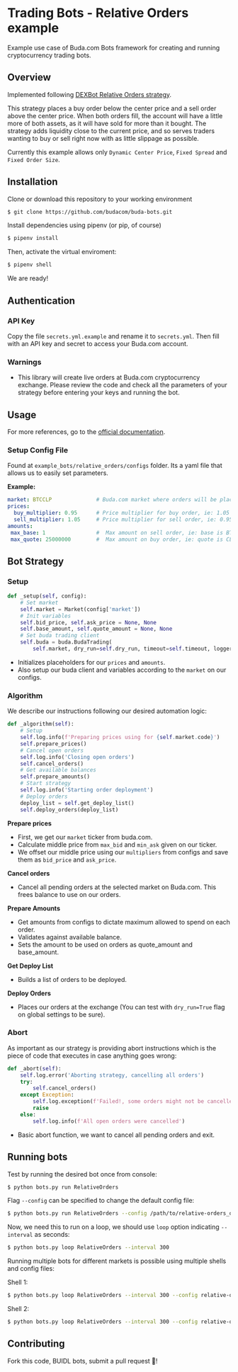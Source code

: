 # Trading Bots - Relative Orders example

Example use case of Buda.com Bots framework for creating and running cryptocurrency trading bots.

## Overview

Implemented following [DEXBot Relative Orders strategy](https://github.com/Codaone/DEXBot/wiki/The-Relative-Orders-strategy).

This strategy places a buy order below the center price and a sell order above the center price. When both orders fill, the account will have a little more of both assets, as it will have sold for more than it bought. The strategy adds liquidity close to the current price, and so serves traders wanting to buy or sell right now with as little slippage as possible.

Currently this example allows only `Dynamic Center Price`, `Fixed Spread` and `Fixed Order Size`.


## Installation

Clone or download this repository to your working environment
```bash
$ git clone https://github.com/budacom/buda-bots.git
```

Install dependencies using pipenv (or pip, of course)
```bash
$ pipenv install
```

Then, activate the virtual enviroment:
```bash
$ pipenv shell
```
We are ready!

## Authentication

### API Key

Copy the file `secrets.yml.example` and rename it to `secrets.yml`. Then fill with an API key and secret to access your Buda.com account.

### Warnings

- This library will create live orders at Buda.com cryptocurrency exchange. Please review the code and check all the parameters of your strategy before entering your keys and running the bot.

## Usage

For more references, go to the [official documentation](https://github.com/budacom/trading-bots/blob/master/README.md).

### Setup Config File

Found at `example_bots/relative_orders/configs` folder. Its a yaml file that allows us to easily set parameters.

**Example:**
```yml
market: BTCCLP              # Buda.com market where orders will be placed
prices:
  buy_multiplier: 0.95      # Price multiplier for buy order, ie: 1.05 is 5% above middle price
  sell_multiplier: 1.05     # Price multiplier for sell order, ie: 0.95 is 5% under middle price
amounts:
 max_base: 1                #  Max amount on sell order, ie: base is BTC on BTCCLP
 max_quote: 25000000        #  Max amount on buy order, ie: quote is CLP on BTCCLP

```

## Bot Strategy



### Setup

```python
def _setup(self, config):
    # Set market
    self.market = Market(config['market'])
    # Init variables
    self.bid_price, self.ask_price = None, None
    self.base_amount, self.quote_amount = None, None
    # Set buda trading client
    self.buda = buda.BudaTrading(
        self.market, dry_run=self.dry_run, timeout=self.timeout, logger=self.log, store=self.store)
```

- Initializes placeholders for our `prices` and `amounts`.
- Also setup our buda client and variables according to the `market` on our configs.

### Algorithm

We describe our instructions following our desired automation logic:

```python
def _algorithm(self):
    # Setup
    self.log.info(f'Preparing prices using for {self.market.code}')
    self.prepare_prices()
    # Cancel open orders
    self.log.info('Closing open orders')
    self.cancel_orders()
    # Get available balances
    self.prepare_amounts()
    # Start strategy
    self.log.info('Starting order deployment')
    # Deploy orders
    deploy_list = self.get_deploy_list()
    self.deploy_orders(deploy_list)
```


**Prepare prices**

- First, we get our `market` ticker from buda.com.
- Calculate middle price from `max_bid` and `min_ask` given on our ticker.
- We offset our middle price using our `multipliers` from configs and save them as `bid_price` and `ask_price`.

**Cancel orders**

- Cancel all pending orders at the selected market on Buda.com. This frees balance to use on our orders.

**Prepare Amounts**
- Get amounts from configs to dictate maximum allowed to spend on each order.
- Validates against available balance.
- Sets the amount to be used on orders as quote_amount and base_amount.

**Get Deploy List**
- Builds a list of orders to be deployed.

**Deploy Orders**
- Places our orders at the exchange (You can test with `dry_run=True` flag on global settings to be sure).

### Abort

As important as our strategy is providing abort instructions which is the piece of code that executes in case anything goes wrong:

```python
def _abort(self):
    self.log.error('Aborting strategy, cancelling all orders')
    try:
        self.cancel_orders()
    except Exception:
        self.log.exception(f'Failed!, some orders might not be cancelled')
        raise
    else:
        self.log.info(f'All open orders were cancelled')
```
- Basic abort function, we want to cancel all pending orders and exit.

## Running bots

Test by running the desired bot once from console:
```bash
$ python bots.py run RelativeOrders
```

Flag `--config` can be specified to change the default config file:
```bash
$ python bots.py run RelativeOrders --config /path/to/relative-orders_other.yml
```

Now, we need this to run on a loop, we should use `loop` option indicating `--interval` as seconds:
```bash
$ python bots.py loop RelativeOrders --interval 300
```

Running multiple bots for different markets is possible using multiple shells and config files:

Shell 1:
```bash
$ python bots.py loop RelativeOrders --interval 300 --config relative-orders_btcclp.yml
```
Shell 2:
```bash
$ python bots.py loop RelativeOrders --interval 300 --config relative-orders_ethclp.yml
```


## Contributing

Fork this code, BUIDL bots, submit a pull request :muscle:!
